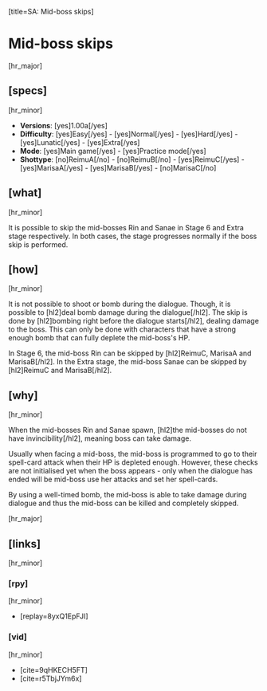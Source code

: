 [title=SA: Mid-boss skips]
# Mid-boss skips
[hr_major]

## [specs]
[hr_minor]  

* **Versions**: [yes]1.00a[/yes] 
* **Difficulty**: [yes]Easy[/yes] - [yes]Normal[/yes] - [yes]Hard[/yes] - [yes]Lunatic[/yes] - [yes]Extra[/yes]
* **Mode**: [yes]Main game[/yes] - [yes]Practice mode[/yes]
* **Shottype**: [no]ReimuA[/no] - [no]ReimuB[/no] - [yes]ReimuC[/yes] - [yes]MarisaA[/yes] - [yes]MarisaB[/yes] - [no]MarisaC[/no]

## [what]
[hr_minor]

It is possible to skip the mid-bosses Rin and Sanae in Stage 6 and Extra stage respectively. In both cases, the stage progresses normally if the boss skip is performed.

## [how]
[hr_minor]

It is not possible to shoot or bomb during the dialogue. Though, it is possible to [hl2]deal bomb damage during the dialogue[/hl2]. The skip is done by [hl2]bombing right before the dialogue starts[/hl2], dealing damage to the boss. This can only be done with characters that have a strong enough bomb that can fully deplete the mid-boss's HP.

In Stage 6, the mid-boss Rin can be skipped by [hl2]ReimuC, MarisaA and MarisaB[/hl2].
In the Extra stage, the mid-boss Sanae can be skipped by [hl2]ReimuC and MarisaB[/hl2].

## [why]
[hr_minor]

When the mid-bosses Rin and Sanae spawn, [hl2]the mid-bosses do not have invincibility[/hl2], meaning boss can take damage.

Usually when facing a mid-boss, the mid-boss is programmed to go to their spell-card attack when their HP is depleted enough. However, these checks are not initialised yet when the boss appears - only when the dialogue has ended will be mid-boss use her attacks and set her spell-cards.

By using a well-timed bomb, the mid-boss is able to take damage during dialogue and thus the mid-boss can be killed and completely skipped.


[hr_major]
## [links]
[hr_minor]
### [rpy]
[hr_minor]

+ [replay=8yxQ1EpFJI]

### [vid]
[hr_minor]

+ [cite=9qHKECH5FT]
+ [cite=r5TbjJYm6x]
